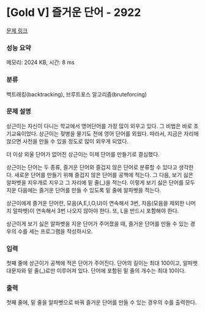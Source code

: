 # [Gold V] 즐거운 단어 - 2922 

[문제 링크](https://www.acmicpc.net/problem/2922) 

### 성능 요약

메모리: 2024 KB, 시간: 8 ms

### 분류

백트래킹(backtracking), 브루트포스 알고리즘(bruteforcing)

### 문제 설명

<p>상근이는 자신이 다니는 학교에서 영어단어를 가장 많이 외우고 있다. 그 비법은 바로 조기교육이었다. 상근이는 젖병을 물기도 전에 영어 단어를 외웠다. 따라서, 지금은 자리에 앉으면 사전을 만들 수 있을 정도로 많이 외우게 되었다.</p>

<p>더 이상 외울 단어가 없어진 상근이는 이제 단어를 만들기로 결심했다.</p>

<p>상근이는 단어는 두 종류, 즐거운 단어와 즐겁지 않은 단어로 분류할 수 있다고 생각한다. 새로운 단어를 만들기 위해 즐겁지 않은 단어를 공책에 적는다. 그 다음, 보기 싫은 알파벳을 지우개로 지우고 그 자리에 밑 줄(_)을 적는다. 이렇게 보기 싫은 단어를 모두 지운 다음에는 즐거운 단어를 만들 수 있도록 밑 줄에 알파벳을 적는다.</p>

<p>상근이에게 즐거운 단어란, 모음(A,E,I,O,U)이 연속해서 3번, 자음(모음을 제외한 나머지 알파벳)이 연속해서 3번 나오지 않아야 한다. 또, L을 반드시 포함해야 한다.</p>

<p>상근이게 보기 싫은 알파벳을 지운 단어가 주어졌을 때, 즐거운 단어를 만들 수 있는 경우의 수를 세는 프로그램을 작성하시오.</p>

### 입력 

 <p>첫째 줄에 상근이가 공책에 적은 단어가 주어진다. 단어의 길이는 최대 100이고, 알파벳 대문자와 밑 줄(_)로만 이루어져 있다. 단어에 포함된 밑 줄의 개수는 최대 10이다.</p>

### 출력 

 <p>첫째 줄에, 밑 줄을 알파벳으로 바꿔 즐거운 단어를 만들 수 있는 경우의 수를 출력한다.</p>

